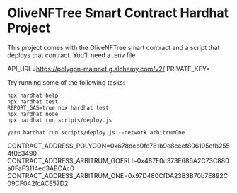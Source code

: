 # OliveNFTree Smart Contract Hardhat Project

This project comes with the OliveNFTree smart contract and a script that deploys that contract.
You'll need a .env file 

API_URL=https://polygon-mainnet.g.alchemy.com/v2/<ENTER YOUR CODE HERE IF YOU WANT TO DEPLOY ON POLYGON>
PRIVATE_KEY=<ENTER THE PRIVATE KEY OF YOUR WALLET HERE>

Try running some of the following tasks:

```shell
npx hardhat help
npx hardhat test
REPORT_GAS=true npx hardhat test
npx hardhat node
npx hardhat run scripts/deploy.js

yarn hardhat run scripts/deploy.js --network arbitrumOne
```

CONTRACT_ADDRESS_POLYGON=0x678deb0fe781b9e8cecf806195efb2554f0c3490
CONTRACT_ADDRESS_ARBITRUM_GOERLI=0x487F0c373E686A2C73C880a0FaF3114ed3ABCAc0
CONTRACT_ADDRESS_ARBITRUM_ONE=0x97D480CfDA23B3B70b7E892C09CF042fcACE57D2
